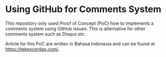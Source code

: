 # Using GitHub for Comments System

This repository only used Proof of Concept (PoC) how to implements a comments system using GitHub issues. This is alternative for other comments system such as Disqus etc.

Article for this PoC are written in Bahasa Indonesia and can be found at https://teknocerdas.com/.
